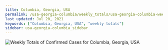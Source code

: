 ```yaml
---
title: Columbia, Georgia, USA
permalink: /usa-georgia-columbia/weekly_totals/usa-georgia-columbia-weekly_totals.html
last_updated: Jul 20, 2021
keywords: ["Columbia, Georgia, USA", "weekly totals"]
sidebar: usa-georgia-columbia_sidebar
---
```


![Weekly Totals of Confirmed Cases for Columbia, Georgia, USA](/covid_tracker/images/graphs/usa-georgia-columbia-weekly_totals_graph.png)
